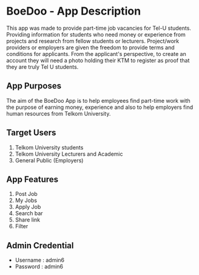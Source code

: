 # BoeDoo - App Description   
This app was made to provide part-time job vacancies for Tel-U students. Providing information for students who need money or experience from projects and research from fellow students or lecturers. Project/work providers or employers are given the freedom to provide terms and conditions for applicants. From the applicant's perspective, to create an account they will need a photo holding their KTM to register as proof that they are truly Tel U students.

## App Purposes
The aim of the BoeDoo App is to help employees find part-time work with the purpose of earning money, experience and also to help employers find human resources from Telkom University.

## Target Users
1. Telkom University students
2. Telkom University Lecturers and Academic
3. General Public (Employers)

## App Features
1. Post Job
2. My Jobs
3. Apply Job
4. Search bar
5. Share link
6. Filter 

## Admin Credential  
- Username : admin6  
- Password : admin6
